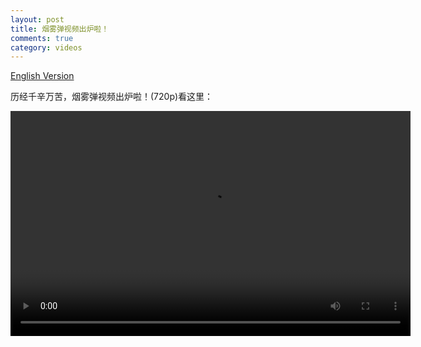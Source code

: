```yaml
---
layout: post
title: 烟雾弹视频出炉啦！
comments: true
category: videos
---
```

<a href="{% post_url 2012-10-16-smokebomb-video.en %}">English Version</a>

历经千辛万苦，烟雾弹视频出炉啦！(720p)看这里：

<!--More-->

<div>
<video id="HFI_Mad_Scientists_Exp1_Smokebomb" class="video-js vjs-default-skin" width="640" height="360" controls preload="metadata" data-setup="{}">
    <source src="/videos/HFIMadScientists-Exp1-SmokeBomb.mp4" type='video/mp4' />
</video>
</div>

